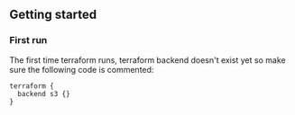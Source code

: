 ## Getting started


### First run

The first time terraform runs, terraform backend doesn't exist yet so make sure
the following code is commented:

```
terraform {
  backend s3 {}
}
```
